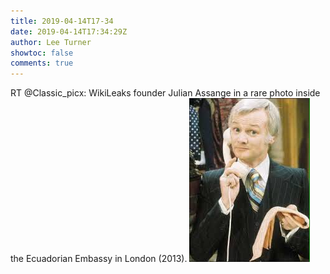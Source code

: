 ```yaml
---
title: 2019-04-14T17-34
date: 2019-04-14T17:34:29Z
author: Lee Turner
showtoc: false
comments: true
---
```


RT @Classic_picx: WikiLeaks founder Julian Assange in a rare photo inside the Ecuadorian Embassy in London (2013). ![](/img/x//1117481262619426816-D35BwA3XoAAdIqD.jpg)

